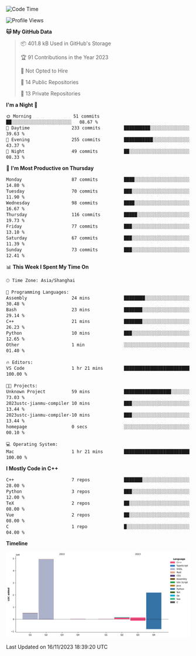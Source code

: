 <!--START_SECTION:waka-->
![Code Time](http://img.shields.io/badge/Code%20Time-278%20hrs%2057%20mins-blue)

![Profile Views](http://img.shields.io/badge/Profile%20Views-1-blue)

**🐱 My GitHub Data** 

> 📦 401.8 kB Used in GitHub's Storage 
 > 
> 🏆 91 Contributions in the Year 2023
 > 
> 🚫 Not Opted to Hire
 > 
> 📜 14 Public Repositories 
 > 
> 🔑 13 Private Repositories 
 > 
**I'm a Night 🦉** 

```text
🌞 Morning                51 commits          ██░░░░░░░░░░░░░░░░░░░░░░░   08.67 % 
🌆 Daytime                233 commits         ██████████░░░░░░░░░░░░░░░   39.63 % 
🌃 Evening                255 commits         ███████████░░░░░░░░░░░░░░   43.37 % 
🌙 Night                  49 commits          ██░░░░░░░░░░░░░░░░░░░░░░░   08.33 % 
```
📅 **I'm Most Productive on Thursday** 

```text
Monday                   87 commits          ████░░░░░░░░░░░░░░░░░░░░░   14.80 % 
Tuesday                  70 commits          ███░░░░░░░░░░░░░░░░░░░░░░   11.90 % 
Wednesday                98 commits          ████░░░░░░░░░░░░░░░░░░░░░   16.67 % 
Thursday                 116 commits         █████░░░░░░░░░░░░░░░░░░░░   19.73 % 
Friday                   77 commits          ███░░░░░░░░░░░░░░░░░░░░░░   13.10 % 
Saturday                 67 commits          ███░░░░░░░░░░░░░░░░░░░░░░   11.39 % 
Sunday                   73 commits          ███░░░░░░░░░░░░░░░░░░░░░░   12.41 % 
```


📊 **This Week I Spent My Time On** 

```text
🕑︎ Time Zone: Asia/Shanghai

💬 Programming Languages: 
Assembly                 24 mins             ████████░░░░░░░░░░░░░░░░░   30.48 % 
Bash                     23 mins             ███████░░░░░░░░░░░░░░░░░░   29.14 % 
C++                      21 mins             ███████░░░░░░░░░░░░░░░░░░   26.23 % 
Python                   10 mins             ███░░░░░░░░░░░░░░░░░░░░░░   12.65 % 
Other                    1 min               ░░░░░░░░░░░░░░░░░░░░░░░░░   01.40 % 

🔥 Editors: 
VS Code                  1 hr 21 mins        █████████████████████████   100.00 % 

🐱‍💻 Projects: 
Unknown Project          59 mins             ██████████████████░░░░░░░   73.03 % 
2023ustc-jianmu-compiler 10 mins             ███░░░░░░░░░░░░░░░░░░░░░░   13.44 % 
2023ustc-jianmu-compiler-10 mins             ███░░░░░░░░░░░░░░░░░░░░░░   13.44 % 
homepage                 0 secs              ░░░░░░░░░░░░░░░░░░░░░░░░░   00.10 % 

💻 Operating System: 
Mac                      1 hr 21 mins        █████████████████████████   100.00 % 
```

**I Mostly Code in C++** 

```text
C++                      7 repos             ███████░░░░░░░░░░░░░░░░░░   28.00 % 
Python                   3 repos             ███░░░░░░░░░░░░░░░░░░░░░░   12.00 % 
TeX                      2 repos             ██░░░░░░░░░░░░░░░░░░░░░░░   08.00 % 
Vue                      2 repos             ██░░░░░░░░░░░░░░░░░░░░░░░   08.00 % 
C                        1 repo              █░░░░░░░░░░░░░░░░░░░░░░░░   04.00 % 
```



**Timeline**

![Lines of Code chart](https://raw.githubusercontent.com/xkz0777/xkz0777/master/assets/bar_graph.png)


 Last Updated on 16/11/2023 18:39:20 UTC
<!--END_SECTION:waka-->
